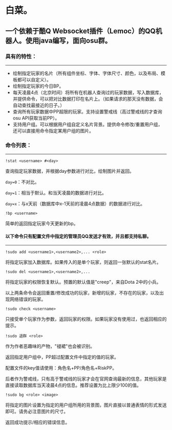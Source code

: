 # 白菜。
## 一个依赖于酷Q Websocket插件（Lemoc）的QQ机器人。使用java编写，面向osu群。


### 具有的特性：
------
+ 绘制指定玩家的名片（所有组件坐标、字体、字体尺寸、颜色，以及布局、模板都可以自定义）。
+ 绘制指定玩家的今日BP。
+ 每天凌晨4点（北京时间）将所有在机器人查询过的玩家数据，写入数据库，并提供命令，可以把对比数据打印在名片上。（如果请求的那天没有数据，会自动查找最接近的日子。）
+ 查询所有玩家数据中PP超限的玩家。支持设置警戒线（高过警戒线的才查询osu API获取当前PP）。
+ 支持用户组。可以根据用户组自定义名片背景。提供命令修改/重置用户组，还可以直接用命令指定某用户组的图片。


### 命令列表：
------
`!stat <username> #<day> `

查询指定玩家数据，并根据day参数进行对比，绘制图片并返回。

`day=0`：不对比。

`day=1`：相当于默认。和当天凌晨的数据进行对比。

`day=x`：与x天前（数据库中x-1天前的凌晨4点数据）的数据进行对比。



`!bp <username>`

简单的返回指定玩家今天更新的bp。


#### 以下命令只有配置文件中指定的管理员QQ发送才有效，并且都支持私聊。
------

`!sudo add <username1>,<username2>,... <role>`

将指定玩家加入数据库。如果传入的是单个玩家，则返回一张默认的stat名片。

`!sudo del <username1>,<username2>,...`

将指定玩家的权限恢复默认。预置的默认值是"creep"，来自Dota 2中的小兵。

以上两条命令会返回重置/修改成功的玩家，新增的玩家，不存在的玩家，以及出现网络错误的玩家。

`!sudo check <username>`

只接受单个玩家作为参数，返回玩家的权限。如果玩家没有使用过，也返回相应的提示。

`!sudo 退群 <role>`

作为作者恶趣味的产物，"褪裙"也会被识别。

返回指定用户组中，PP超过配置文件中指定的值的玩家。

配置文件的key值请使用：角色名+PP/角色名+RiskPP。

后者作为警戒线，只有高于警戒线的玩家才会在官网查询最新的信息，其他玩家是直接读取数据库当天凌晨4点的信息。推荐设置为比上限少100的值。


`!sudo bg <role> <image>`

将指定的图片设置为指定的用户组所用的背景图，图片直接以普通表情的形式发送即可。请务必注意图片的尺寸。

返回成功提示/相应的错误信息。

